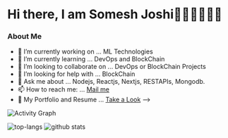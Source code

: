 <h1>Hi there, I am Somesh Joshi👋🏻👋🏻👋🏻</h1>
<h3>About Me</h3>

- 🔭 I’m currently working on ... ML Technologies
- 🌱 I’m currently learning ... DevOps and BlockChain
- 👯 I’m looking to collaborate on ... DevOps or BlockChain Projects
- 🤔 I’m looking for help with ... BlockChain
- 💬 Ask me about ... Nodejs, Reactjs, Nextjs, RESTAPIs, Mongodb.
- 📫 How to reach me: ... <a href="mailto:someshjoshi890@gmail.com">Mail me</a>
- 📃 My Portfolio and Resume ... <a href="http://someshjoshi.rf.gd/?i=1">Take a Look</a>
-->

![Activity Graph](https://activity-graph.herokuapp.com/graph?username=somesh-joshi&theme=github)

![top-langs](https://github-readme-stats.vercel.app/api/top-langs?username=somesh-joshi&show_icons=true&theme=radical)
![github stats](https://github-readme-stats.vercel.app/api?username=somesh-joshi&show_icons=true&theme=radical)


